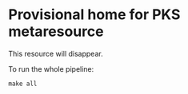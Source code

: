 # Provisional home for PKS metaresource

This resource will disappear. 

To run the whole pipeline:

```
make all
```
